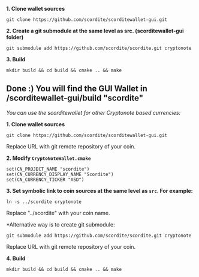 **1. Clone wallet sources**

```
git clone https://github.com/scordite/scorditewallet-gui.git
```

**2. Create a git submodule at the same level as src. (scorditewallet-gui folder)**

```
git submodule add https://github.com/scordite/scordite.git cryptonote
```

**3. Build**

```
mkdir build && cd build && cmake .. && make
```
## Done :) You will find the GUI Wallet in /scorditewallet-gui/build "scordite"


*You can use the scorditewallet for other Cryptonote based currencies:*


**1. Clone wallet sources**

```
git clone https://github.com/scordite/scorditewallet-gui.git
```
Replace URL with git remote repository of your coin.

**2. Modify `CryptoNoteWallet.cmake`**
 
```
set(CN_PROJECT_NAME "scordite")
set(CN_CURRENCY_DISPLAY_NAME "Scordite")
set(CN_CURRENCY_TICKER "XSD")
```

**3. Set symbolic link to coin sources at the same level as `src`. For example:**

```
ln -s ../scordite cryptonote
```
Replace "../scordite" with your coin name.

*Alternative way is to create git submodule:

```
git submodule add https://github.com/scordite/scordite.git cryptonote
```
Replace URL with git remote repository of your coin.

**4. Build**

```
mkdir build && cd build && cmake .. && make
```

